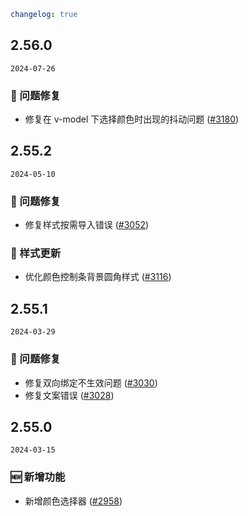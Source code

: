 ```yaml
changelog: true
```

## 2.56.0

`2024-07-26`

### 🐛 问题修复

- 修复在 v-model 下选择颜色时出现的抖动问题 ([#3180](https://github.com/arco-design/arco-design-vue/pull/3180))


## 2.55.2

`2024-05-10`

### 🐛 问题修复

- 修复样式按需导入错误 ([#3052](https://github.com/arco-design/arco-design-vue/pull/3052))

### 💅 样式更新

- 优化颜色控制条背景圆角样式 ([#3116](https://github.com/arco-design/arco-design-vue/pull/3116))


## 2.55.1

`2024-03-29`

### 🐛 问题修复

- 修复双向绑定不生效问题 ([#3030](https://github.com/arco-design/arco-design-vue/pull/3030))
- 修复文案错误 ([#3028](https://github.com/arco-design/arco-design-vue/pull/3028))


## 2.55.0

`2024-03-15`

### 🆕 新增功能

- 新增颜色选择器 ([#2958](https://github.com/arco-design/arco-design-vue/pull/2958))

